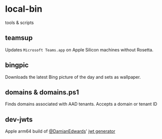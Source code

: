 # local-bin

tools & scripts

## teamsup
Updates `Microsoft Teams.app` on Apple Silicon machines without Rosetta.

## bingpic
Downloads the latest Bing picture of the day and sets as wallpaper.

## domains & domains.ps1
Finds domains associated with AAD tenants. Accepts a domain or tenant ID

## dev-jwts
Apple arm64 build of [@DamianEdwards](https://github.com/DamianEdwards)' [jwt generator](https://github.com/DamianEdwards/AspNetCoreDevJwts)
